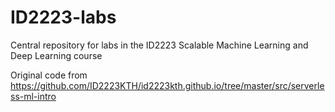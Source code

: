 # ID2223-labs
Central repository for labs in the ID2223 Scalable Machine Learning and Deep Learning course

Original code from https://github.com/ID2223KTH/id2223kth.github.io/tree/master/src/serverless-ml-intro
